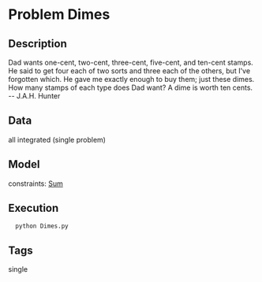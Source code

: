 # Problem Dimes
## Description
Dad wants one-cent, two-cent, three-cent, five-cent, and ten-cent stamps.
He said to get four each of two sorts and three each of the others, but I've forgotten which.
He gave me exactly enough to buy them; just these dimes.
How many stamps of each type does Dad want?
A dime is worth ten cents.
-- J.A.H. Hunter

## Data
  all integrated (single problem)

## Model
  constraints: [Sum](http://pycsp.org/documentation/constraints/Sum)

## Execution
```
  python Dimes.py
```

## Tags
  single
